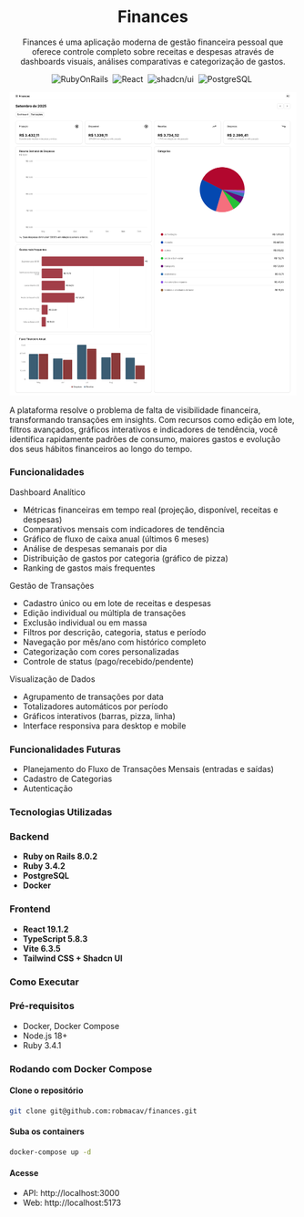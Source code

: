 <div align="center">

  # Finances

  Finances é uma aplicação moderna de gestão financeira pessoal que oferece controle completo sobre receitas e despesas através de dashboards visuais, análises comparativas e categorização de gastos.

![RubyOnRails](https://img.shields.io/badge/version-8.0.2-brightgreen?logo=rubyonrails&label=RubyOnRails&labelColor=%23D30001&color=%235D5D5D)&nbsp;
![React](https://img.shields.io/badge/version-19.1.2-brightgreen?logo=react&label=React&labelColor=%23222222&color=%235D5D5D)&nbsp;
![shadcn/ui](https://img.shields.io/badge/shadcn%2Fui-components-brightgreen?logo=shadcnui&label=shadcn%2Fui&labelColor=%23000000&color=%235D5D5D)&nbsp;
![PostgreSQL](https://img.shields.io/badge/version-16.1-brightgreen?logo=postgresql&logoColor=white&label=PostgreSQL&labelColor=%234169E1&color=%235D5D5D)&nbsp;

</p>

  ![Dashboard](docs/dashboard.png)
</div>

<p>A plataforma resolve o problema de falta de visibilidade financeira, transformando transações em insights. Com recursos como edição em lote, filtros avançados, gráficos interativos e indicadores de tendência, você identifica rapidamente padrões de consumo, maiores gastos e evolução dos seus hábitos financeiros ao longo do tempo.</p>

### Funcionalidades

Dashboard Analítico
- Métricas financeiras em tempo real (projeção, disponível, receitas e despesas)
- Comparativos mensais com indicadores de tendência
- Gráfico de fluxo de caixa anual (últimos 6 meses)
- Análise de despesas semanais por dia
- Distribuição de gastos por categoria (gráfico de pizza)
- Ranking de gastos mais frequentes

Gestão de Transações
- Cadastro único ou em lote de receitas e despesas
- Edição individual ou múltipla de transações
- Exclusão individual ou em massa
- Filtros por descrição, categoria, status e período
- Navegação por mês/ano com histórico completo
- Categorização com cores personalizadas
- Controle de status (pago/recebido/pendente)

Visualização de Dados
- Agrupamento de transações por data
- Totalizadores automáticos por período
- Gráficos interativos (barras, pizza, linha)
- Interface responsiva para desktop e mobile

### Funcionalidades Futuras
- Planejamento do Fluxo de Transações Mensais (entradas e saídas)
- Cadastro de Categorias
- Autenticação

### Tecnologias Utilizadas

### Backend
- **Ruby on Rails 8.0.2**
- **Ruby 3.4.2**
- **PostgreSQL**
- **Docker**

### Frontend
- **React 19.1.2**
- **TypeScript 5.8.3**
- **Vite 6.3.5**
- **Tailwind CSS + Shadcn UI**

<h3>Como Executar</h3>

### Pré-requisitos
- Docker, Docker Compose
- Node.js 18+
- Ruby 3.4.1

### Rodando com Docker Compose

#### Clone o repositório

```bash
git clone git@github.com:robmacav/finances.git
```

#### Suba os containers
```bash
docker-compose up -d
```

#### Acesse
- API: http://localhost:3000
- Web: http://localhost:5173
